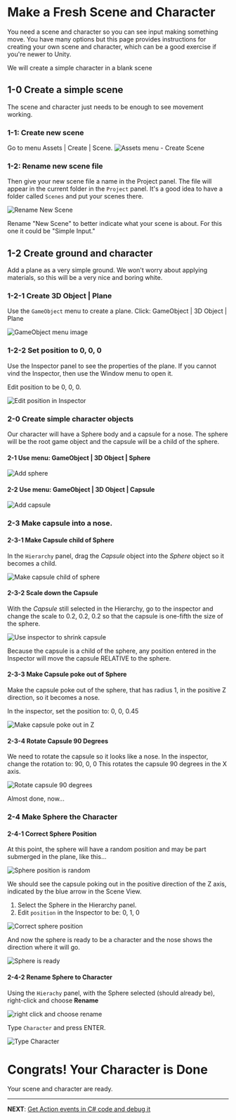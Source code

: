 # Make a Fresh Scene and Character

You need a scene and character so you can see input making
something move. You have many options but this page
provides instructions for creating your own scene and character,
which can be a good exercise if you're newer to Unity.

We will create a simple character in a blank scene

## 1-0 Create a simple scene

The scene and character just needs to be enough to see movement
working.

### 1-1: Create new scene

Go to menu Assets | Create | Scene.
![Assets menu - Create Scene](./images/1-1--CreateScene.jpg "Unity menu")

### 1-2: Rename new scene file

Then give your new scene file a name in the Project panel.
The file will appear in the current folder in the `Project` panel.
It's a good idea to have a folder called `Scenes` and put your
scenes there.

![Rename `New Scene`](./images/1-2--Name-Scene-File.jpg)

Rename "New Scene" to better indicate what your scene is about.
For this one it could be "Simple Input."

## 1-2 Create ground and character

Add a plane as a very simple ground. We won't worry about applying
materials, so this will be a very nice and boring white.

### 1-2-1 Create 3D Object | Plane

Use the `GameObject` menu to create a plane.
Click: GameObject | 3D Object | Plane

![GameObject menu image](./images/1-2-1--Create-3D-Plane.jpg)

### 1-2-2 Set position to 0, 0, 0

Use the Inspector panel to see the properties of the plane.
If you cannot vind the Inspector, then use the Window menu
to open it.

Edit position to be 0, 0, 0.

![Edit position in Inspector](./images/1-2-2--Set-Position-to-0-0-0.jpg)

### 2-0 Create simple character objects

Our character will have a Sphere body and a capsule for a nose.
The sphere will be the root game object and the capsule will be a child of the sphere.

#### 2-1 Use menu: GameObject | 3D Object | Sphere

![Add sphere](./images/2-1--add-sphere.jpg)

#### 2-2 Use menu: GameObject | 3D Object | Capsule

![Add capsule](./images/2-2--add-capsule.jpg)

### 2-3 Make capsule into a nose.

#### 2-3-1 Make Capsule child of Sphere

In the `Hierarchy` panel, drag the *Capsule* object into the
*Sphere* object so it becomes a child.

![Make capsule child of sphere](./images/2-3-1--make-capsule-child-of-sphere.jpg)

#### 2-3-2 Scale down the Capsule

With the *Capsule* still selected in the Hierarchy,
go to the inspector and change the scale to 0.2, 0.2, 0.2
so that the capsule is one-fifth the size of the sphere.

![Use inspector to shrink capsule](./images/2-3-2--shrink-capsule-to-one-fifth.jpg)

Because the capsule is a child of the sphere, any position
entered in the Inspector will move the capsule RELATIVE to the 
sphere.

#### 2-3-3 Make Capsule poke out of Sphere

Make the capsule poke out of the sphere, that has radius 1,
in the positive Z direction, so it becomes a nose.

In the inspector, set the position to: 0, 0, 0.45

![Make capsule poke out in Z](./images/2-3-3--set-capsule-to-poke-out-in-Z.jpg)

#### 2-3-4 Rotate Capsule 90 Degrees

We need to rotate the capsule so it looks like a nose.
In the inspector, change the rotation to: 90, 0, 0
This rotates the capsule 90 degrees in the X axis.

![Rotate capsule 90 degrees](./images/2-3-4--rotate-capsule.jpg)

Almost done, now...

### 2-4 Make Sphere the Character

#### 2-4-1 Correct Sphere Position

At this point, the sphere will have a random position and may
be part submerged in the plane, like this...

![Sphere position is random](./images/2-4-1--sphere-with-nose-is-half-submerged.jpg)

We should see the capsule
poking out in the positive direction of the Z axis, indicated
by the blue arrow in the Scene View.

1. Select the Sphere in the Hierarchy panel.
2. Edit `position` in the Inspector to be: 0, 1, 0

![Correct sphere position](./images/2-4-1--Correct-sphere-position.jpg)

And now the sphere is ready to be a character and the nose shows the direction where it will go.

![Sphere is ready](./images/2-4-1--Sphere-ready-as-character.jpg)

#### 2-4-2 Rename Sphere to Character

Using the `Hierachy` panel, with the Sphere selected (should already be), right-click and choose **Rename**

![right click and choose rename](./images/2-4-2--Right-click-and-choose-rename.jpg)

Type `Character` and press ENTER.

![Type Character](./images/2-4-2--Type-Character-and-press-enter.jpg)

# Congrats! Your Character is Done

Your scene and character are ready.

----------------------------------------------------------------------

**NEXT**: [Get Action events in C# code and debug it](./03-create-a-character-motioninput-component.md)
